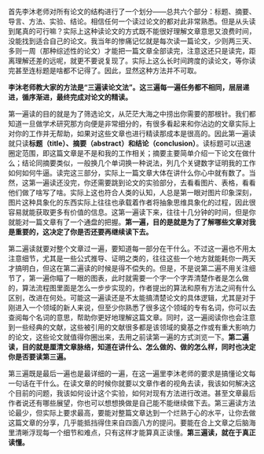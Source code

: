 首先李沐老师对所有论文的结构进行了一个划分——总共六个部分：标题、摘要、导言、方法、实验、结论。相信任何一个读过论文的都对此非常熟悉。但是从头读到尾真的可行嘛？实际上这种读论文的方式既不能很好理解文章意思又浪费时间，没能找到适合自己的论文。我当年的惨痛记忆就是每次读一篇论文，少则两三天、多则一周（那种综述性的论文）才能把一篇文章全部读完，注意这还只是读完，距离理解还差的远呢，就更不要说复现了。实际上这么长时间跨度的读论文，等你读完甚至连标题是啥都不记得了。因此，显然这种方法并不可取。

**李沐老师教大家的方法是“三遍读论文法”。这三遍每一遍任务都不相同，层层递进，循序渐进，最终完成对论文的精读。**

第一遍读的目的就是为了筛选论文，从茫茫大海之中捞出你需要的那根针。我们都知道一旦做学术研究那方向便是非常细分的，有很多看起来和你沾边的文章实际上对你的工作并无帮助，如果对这些文章也进行精读那成本是很高的。因此第一遍读就只读**标题（title）、摘要（abstract）和结论（conclusion）**。读标题可以迅速圈定范围，即这篇文章是不是和我的工作相关；摘要主要简单介绍一下论文在做什么；结论同摘要类似，一般换几个单词换一种说法，列几个关键数字证明我的工作如何如何牛逼。读完这三部分，实际上一篇文章大体在讲什么你心中就有数了。当然，这第一遍读还没完，你还需要跳到论文的实验部分，去看看图片、表格，看看他们做了啥写了啥。实际上这也符合人类的认知，人总是第一眼对图片印象深刻，图片这种具象化的东西实际上往往也承载着作者将抽象思维具象化的过程，因此很容易就能获取更多有价值的信息。这第一遍读下来，往往十几分钟的时间，但是你就能对一篇文章有了一个通盘的把握。**第一遍，目的是就是为了了解哪些文章对我是重要的，这决定了你是否还要再继续读下去。**

第二遍读就要对整个文章过一遍，要知道每一部分在干什么。不过这一遍也不用太注意细节，尤其是一些公式推导、证明之类的，往往这些一个地方就能耗你一两天才搞明白，但这在第二遍读的时候是得不偿失的。但是，不是说第二遍不用关注细节了，第一遍你瞄了一眼的图表，此时就需要一个字一个字弄清楚作者是怎么做的，算法流程图里面是怎么一步步实现的，作者提出的算法和原有方法之间有什么区别，改进在何处。可能这一遍读还是不太能搞清楚论文的具体逻辑，尤其是对于刚进入一个领域的新人来说，但至少你熟悉了很多这个领域的专有名词，你可以去查阅每个名词的意思，帮助你更好地理解这篇文章。同时，这一遍阅读你也会注意到一些经典的文献，这些被引用的文献很多都是该领域的奠基之作或有重大影响力的论文，这些论文就值得你圈出来，去用之前读第一遍的方式浏览一下。**第二遍读，目的就是厘清文章脉络，知道在讲什么、怎么做的、做的怎么样，同时也决定你是否要读第三遍。**

第三遍既是最后一遍也是最详细的一遍，在这一遍里李沐老师的要求是搞懂论文每一句话在干什么。在读文章的时候你就要以文章作者的视角去读，我该如何解决这个目前的问题，我该如何设计这个实验，如何对现有方法进行改进。甚至文章最后作者说还有哪些展望，你也可以想想换做是自己能不能继续做下去。第三遍读方法论最少，但实际上要求最高，要能对整篇文章达到一个烂熟于心的水平，让你去做这篇文章的分享，几乎能抵挡得住来自四面八方的提问。要能在合上文章之后脑海里清晰浮现每一个细节和难点，只有这样才能算真正读懂。**第三遍读，就在于真正读懂。**